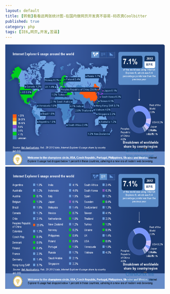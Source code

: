 ```yaml
---
layout: default
title: [转载]看看这两张统计图-在国内做网页开发真不容易-码农真Coolbitter
published: true
category: php
tags: [IE6,网页,开发,苦逼]
---
```

<div id="detail" class="detail" style="line-height: 1.3;"><p><a href="/attachment/201205/16/22355887_1337177282KF7z.png" target="_blank"><img src="/attachment/201205/16/22355887_1337177282KF7z.png" width="602.65" height="382.5" onload="imgResize(this, 650);" border="0" ;=""></a><a href="/attachment/201205/16/22355887_1337177308vTe5.png" target="_blank"><img src="/attachment/201205/16/22355887_1337177308vTe5.png" width="603.5" height="388.45" onload="imgResize(this, 650);" border="0" ;=""></a></p></div>
